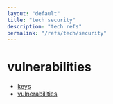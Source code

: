 ```yaml
---
layout: "default"
title: "tech security"
description: "tech refs"
permalink: "/refs/tech/security"
---
```


# vulnerabilities

- [keys](keys.md)
- [vulnerabilities](vulnerabilities.md)
